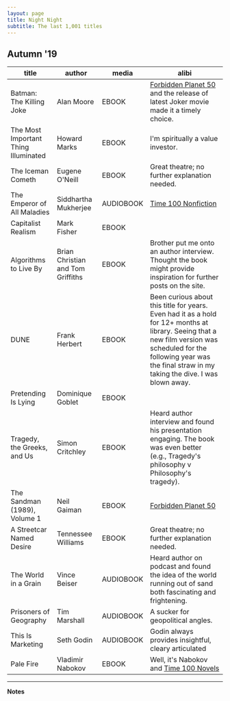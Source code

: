 ```yaml
---
layout: page
title: Night Night
subtitle: The last 1,001 titles
---
```



## Autumn '19

|	title	|	author	|	media	|	alibi	|
|	---	|	---	|	---	|	---	|
|	Batman: The Killing Joke	|	Alan Moore	|	EBOOK	|	[Forbidden Planet 50] and the release of latest Joker movie made it a timely choice.	|
|	The Most Important Thing Illuminated	|	Howard Marks	|	EBOOK	|	I'm spiritually a value investor.	|
|	The Iceman Cometh	|	Eugene O'Neill	|	EBOOK	|	Great theatre; no further explanation needed. 	|
|	The Emperor of All Maladies	|	Siddhartha Mukherjee	|	AUDIOBOOK	|	[Time 100 Nonfiction]	|
|	Capitalist Realism	|	Mark Fisher	|	EBOOK	|		|
|	Algorithms to Live By	|	Brian Christian and Tom Griffiths	|	EBOOK	|	Brother put me onto an author interview. Thought the book might provide inspiration for further posts on the site.	|
|	DUNE	|	Frank Herbert	|	EBOOK	|	Been curious about this title for years. Even had it as a hold for 12+ months at library. Seeing that a new film version was scheduled for the following year was the final straw in my taking the dive. I was blown away. 	|
|	Pretending Is Lying	|	Dominique Goblet	|	EBOOK	|		|
|	Tragedy, the Greeks, and Us	|	Simon Critchley	|	EBOOK	|	Heard author interview and found his presentation engaging. The book was even better (e.g., Tragedy's philosophy v Philosophy's tragedy).	|
|	The Sandman (1989), Volume 1	|	Neil Gaiman	|	EBOOK	|	[Forbidden Planet 50]	|
|	A Streetcar Named Desire	|	Tennessee Williams	|	EBOOK	|	Great theatre; no further explanation needed. 	|
|	The World in a Grain	|	Vince Beiser	|	AUDIOBOOK	|	Heard author on podcast and found the idea of the world running out of sand both fascinating and frightening.	|
|	Prisoners of Geography	|	Tim Marshall	|	AUDIOBOOK	|	A sucker for geopolitical angles.	|
|	This Is Marketing	|	Seth Godin	|	AUDIOBOOK	|	Godin always provides insightful, cleary articulated 	|
|	Pale Fire	|	Vladimir Nabokov	|	EBOOK	|	Well, it's Nabokov and [Time 100 Novels] |



---

**Notes**

[Time 100 Novels]: http://entertainment.time.com/2005/10/16/all-time-100-novels/slide/all/
[Time 100 Nonfiction]: http://entertainment.time.com/2011/08/30/all-time-100-best-nonfiction-books/slide/all/
[Forbidden Planet 50]: https://forbiddenplanet.com/posts/50-best-best-graphic-novels/
[Flavorwire 25 Greatest Essay Collections]: https://www.flavorwire.com/378123/the-25-greatest-essay-collections-of-all-time
[Flavorwire 50 Essential Books of Poetry]: https://www.flavorwire.com/449473/50-essential-books-of-poetry-that-everyone-should-read
